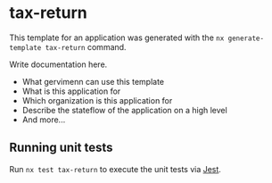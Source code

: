 # tax-return

This template for an application was generated with the `nx generate-template tax-return` command.

Write documentation here.

- What gervimenn can use this template
- What is this application for
- Which organization is this application for
- Describe the stateflow of the application on a high level
- And more...

## Running unit tests

Run `nx test tax-return` to execute the unit tests via [Jest](https://jestjs.io).
